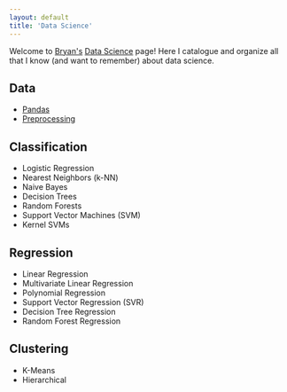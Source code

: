```yaml
---
layout: default
title: 'Data Science'
---
```


Welcome to [Bryan's](https://bhlmn.github.io/) [Data Science](https://bhlmn.github.io/ds/) page! Here I catalogue and organize all that I know (and want to remember) about data science. 

## Data
* [Pandas](pandas.html)
* [Preprocessing]()

## Classification
* Logistic Regression
* Nearest Neighbors (k-NN)
* Naive Bayes
* Decision Trees
* Random Forests
* Support Vector Machines (SVM)
* Kernel SVMs

## Regression
* Linear Regression
* Multivariate Linear Regression
* Polynomial Regression
* Support Vector Regression (SVR)
* Decision Tree Regression
* Random Forest Regression

## Clustering
* K-Means
* Hierarchical
